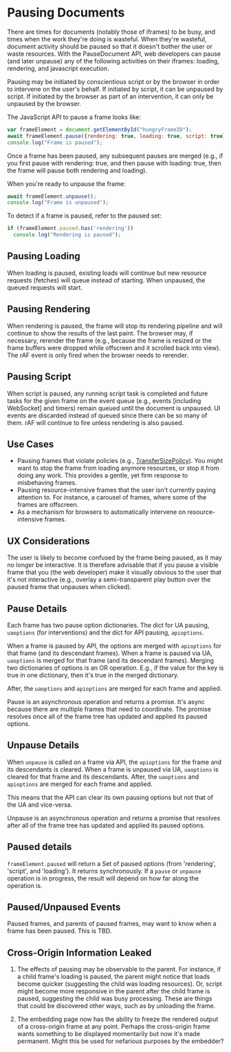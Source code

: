 # Pausing Documents

There are times for documents (notably those of iframes) to be busy, and times when the work they're doing is wasteful. When they're wasteful, document activity should be paused so that it doesn't bother the user or waste resources. With the PauseDocument API, web developers can pause (and later unpause) any of the following activities on their iframes: loading, rendering, and javascript execution.

Pausing may be initiated by conscientious script or by the browser in order to intervene on the user's behalf. If initiated by script, it can be unpaused by script. If initiated by the browser as part of an intervention, it can only be unpaused by the browser. 

The JavaScript API to pause a frame looks like:

```javascript
var frameElement = document.getElementById("hungryFrameID");
await frameElement.pause({rendering: true, loading: true, script: true});
console.log("Frame is paused");
```

Once a frame has been paused, any subsequent pauses are merged (e.g., if you first pause with rendering: true, and then pause with loading: true, then the frame will pause both rendering and loading). 

When you're ready to unpause the frame:
```javascript
await frameElement.unpause();
console.log("Frame is unpaused");
```

To detect if a frame is paused, refer to the paused set:

```javascript
if (frameElement.paused.has('rendering')) 
  console.log("Rendering is paused");
```

## Pausing Loading
When loading is paused, existing loads will continue but new resource requests (fetches) will queue instead of starting. When unpaused, the queued requests will start.

## Pausing Rendering
When rendering is paused, the frame will stop its rendering pipeline and will continue to show the results of the last paint. The browser may, if necessary, rerender the frame (e.g., because the frame is resized or the frame buffers were dropped while offscreen and it scrolled back into view). The rAF event is only fired when the browser needs to rerender. 

## Pausing Script
When script is paused, any running script task is completed and future tasks for the given frame on the event queue (e.g., events [including WebSocket] and timers) remain queued until the document is unpaused. UI events are discarded instead of queued since there can be so many of them. rAF will continue to fire unless rendering is also paused.

## Use Cases
* Pausing frames that violate policies (e.g., [TransferSizePolicy](https://github.com/WICG/transfer-size)). You might want to stop the frame from loading anymore resources, or stop it from doing any work. This provides a gentle, yet firm response to misbehaving frames.
* Pausing resource-intensive frames that the user isn't currently paying attention to. For instance, a carousel of frames, where some of the frames are offscreen.
* As a mechanism for browsers to automatically intervene on resource-intensive frames.

## UX Considerations
The user is likely to become confused by the frame being paused, as it may no longer be interactive. It is therefore advisable that if you pause a visible frame that you (the web developer) make it visually obvious to the user that it's not interactive (e.g., overlay a semi-transparent play button over the paused frame that unpauses when clicked).

## Pause Details
Each frame has two pause option dictionaries. The dict for UA pausing, `uaoptions` (for interventions) and the dict for API pausing, `apioptions`.

When a frame is paused by API, the options are merged with `apioptions` for that frame (and its descendant frames). When a frame is paused via UA, `uaoptions` is merged for that frame (and its descendant frames). Merging two dictionaries of options is an OR operation. E.g., if the value for the key is true in one dictionary, then it's true in the merged dictionary.

After, the `uaoptions` and `apioptions` are merged for each frame and applied.

Pause is an asynchronous operation and returns a promise. It's async because there are multiple frames that need to coordinate. The promise resolves once all of the frame tree has updated and applied its paused options.

## Unpause Details
When `unpause` is called on a frame via API, the `apioptions` for the frame and its descendants is cleared. When a frame is unpaused via UA, `uaoptions` is cleared for that frame and its descendants. After, the `uaoptions` and `apioptions` are merged for each frame and applied.

This means that the API can clear its own pausing options but not that of the UA and vice-versa. 

Unpause is an asynchronous operation and returns a promise that resolves after all of the frame tree has updated and applied its paused options.

## Paused details
`frameElement.paused` will return a Set of paused options (from 'rendering', 'script', and 'loading'). It returns synchronously. If a `pause` or `unpause` operation is in progress, the result will depend on how far along the operation is.

## Paused/Unpaused Events
Paused frames, and parents of paused frames, may want to know when a frame has been paused. This is TBD.

## Cross-Origin Information Leaked
1. The effects of pausing may be observable to the parent. For instance, if a child frame's loading is paused, the parent might notice that loads become quicker (suggesting the child was loading resources). Or, script might become more responsive in the parent after the child frame is paused, suggesting the child was busy processing. These are things that could be discovered other ways, such as by unloading the frame.

2. The embedding page now has the ability to freeze the rendered output of a cross-origin frame at any point. Perhaps the cross-origin frame wants something to be displayed momentarily but now it's made permanent. Might this be used for nefarious purposes by the embedder?
